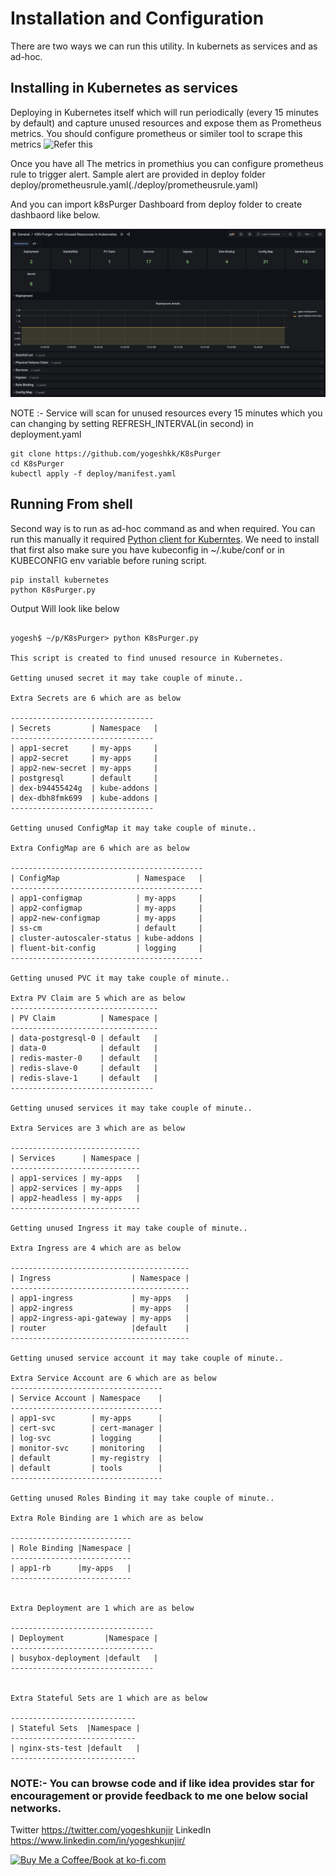 <!--
Licensed to the Apache Software Foundation (ASF) under one
or more contributor license agreements.  See the NOTICE file
distributed with this work for additional information
regarding copyright ownership.  The ASF licenses this file
to you under the Apache License, Version 2.0 (the
"License"); you may not use this file except in compliance
with the License.  You may obtain a copy of the License at

  http://www.apache.org/licenses/LICENSE-2.0

Unless required by applicable law or agreed to in writing,
software distributed under the License is distributed on an
"AS IS" BASIS, WITHOUT WARRANTIES OR CONDITIONS OF ANY
KIND, either express or implied.  See the License for the
specific language governing permissions and limitations
under the License.
-->

# Installation and Configuration

There are two ways we can run this utility. In kubernets as services and as ad-hoc.


## Installing in Kubernetes as services

Deploying in Kubernetes itself which will run periodically (every 15 minutes by default) and capture unused resources and expose them as Prometheus metrics. You should configure prometheus or similer tool to scrape this metrics ![Refer this](https://stackoverflow.com/questions/41725767/how-to-scrape-pod-level-info-using-prometheus-kubernetes)

Once you have all The metrics in promethius you can configure prometheus rule to trigger alert. Sample alert are provided in deploy folder deploy/prometheusrule.yaml(./deploy/prometheusrule.yaml)

And you can import k8sPurger Dashboard from deploy folder to create dashbaord like below.

![grafana](documentation/grafana_dashbaord.png)

NOTE :- Service will scan for unused resources every 15 minutes which you can changing by setting REFRESH_INTERVAL(in second) in deployment.yaml

```
git clone https://github.com/yogeshkk/K8sPurger
cd K8sPurger
kubectl apply -f deploy/manifest.yaml
```



##  Running From shell 

Second way is to run as ad-hoc command as and when required. You can run this manually it required [Python client for Kuberntes](https://github.com/kubernetes-client/python). We need to install that first also make sure you have kubeconfig in ~/.kube/conf or in KUBECONFIG env variable before runing script.

```
pip install kubernetes
python K8sPurger.py
```

Output Will look like below
```

yogesh$ ~/p/K8sPurger> python K8sPurger.py

This script is created to find unused resource in Kubernetes.

Getting unused secret it may take couple of minute..

Extra Secrets are 6 which are as below

--------------------------------
| Secrets         | Namespace   |
--------------------------------
| app1-secret     | my-apps     |
| app2-secret     | my-apps     |
| app2-new-secret | my-apps     |
| postgresql      | default     |
| dex-b94455424g  | kube-addons |
| dex-dbh8fmk699  | kube-addons |
--------------------------------

Getting unused ConfigMap it may take couple of minute..

Extra ConfigMap are 6 which are as below

-------------------------------------------
| ConfigMap                 | Namespace   |
-------------------------------------------
| app1-configmap            | my-apps     |
| app2-configmap            | my-apps     |
| app2-new-configmap        | my-apps     |
| ss-cm                     | default     |
| cluster-autoscaler-status | kube-addons |
| fluent-bit-config         | logging     |
-------------------------------------------

Getting unused PVC it may take couple of minute..

Extra PV Claim are 5 which are as below
---------------------------------
| PV Claim          | Namespace |
---------------------------------
| data-postgresql-0 | default   |
| data-0            | default   |
| redis-master-0    | default   |
| redis-slave-0     | default   |
| redis-slave-1     | default   |
--------------------------------

Getting unused services it may take couple of minute..

Extra Services are 3 which are as below

-----------------------------
| Services      | Namespace |
-----------------------------
| app1-services | my-apps   |
| app2-services | my-apps   |
| app2-headless | my-apps   |
-----------------------------

Getting unused Ingress it may take couple of minute..

Extra Ingress are 4 which are as below

----------------------------------------
| Ingress                  | Namespace |
----------------------------------------
| app1-ingress             | my-apps   |
| app2-ingress             | my-apps   |
| app2-ingress-api-gateway | my-apps   |
| router                   |default    |
----------------------------------------

Getting unused service account it may take couple of minute..

Extra Service Account are 6 which are as below
----------------------------------
| Service Account | Namespace    |
----------------------------------
| app1-svc        | my-apps      |
| cert-svc        | cert-manager |
| log-svc         | logging      |
| monitor-svc     | monitoring   |
| default         | my-registry  |
| default         | tools        |
----------------------------------

Getting unused Roles Binding it may take couple of minute..

Extra Role Binding are 1 which are as below

---------------------------
| Role Binding |Namespace |
---------------------------
| app1-rb      |my-apps   |
---------------------------


Extra Deployment are 1 which are as below

--------------------------------
| Deployment         |Namespace |
--------------------------------
| busybox-deployment |default   |
--------------------------------
 

Extra Stateful Sets are 1 which are as below

----------------------------
| Stateful Sets  |Namespace |
----------------------------
| nginx-sts-test |default   |
----------------------------

```

  

### NOTE:- You can browse code and if like idea provides star for encouragement or provide feedback to me one below social networks.

Twitter https://twitter.com/yogeshkunjir LinkedIn https://www.linkedin.com/in/yogeshkunjir/

<a href='https://ko-fi.com/yogeshkunjir' target='_blank'><img height='35' style='border:0px;height:46px;' src='https://az743702.vo.msecnd.net/cdn/kofi3.png?v=0' border='0' alt='Buy Me a Coffee/Book at ko-fi.com' />
